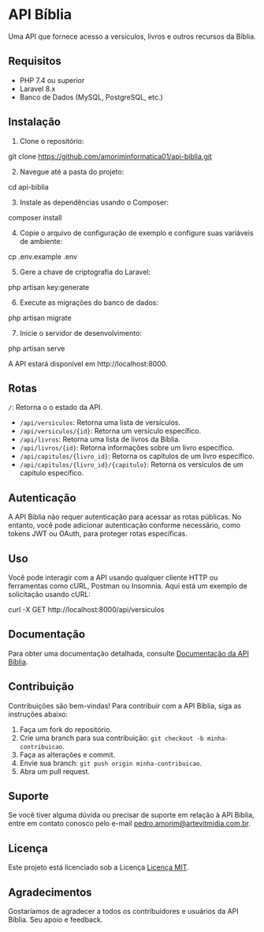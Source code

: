 # API Bíblia

Uma API que fornece acesso a versículos, livros e outros recursos da Bíblia.

## Requisitos

- PHP 7.4 ou superior
- Laravel 8.x
- Banco de Dados (MySQL, PostgreSQL, etc.)

## Instalação

1. Clone o repositório:

git clone https://github.com/amoriminformatica01/api-biblia.git



2. Navegue até a pasta do projeto:

cd api-biblia



3. Instale as dependências usando o Composer:

composer install



4. Copie o arquivo de configuração de exemplo e configure suas variáveis de ambiente:

cp .env.example .env



5. Gere a chave de criptografia do Laravel:

php artisan key:generate


6. Execute as migrações do banco de dados:

php artisan migrate



7. Inicie o servidor de desenvolvimento:

php artisan serve


A API estará disponível em http://localhost:8000.

## Rotas

  `/`: Retorna o o estado da API.
- `/api/versiculos`: Retorna uma lista de versículos.
- `/api/versiculos/{id}`: Retorna um versículo específico.
- `/api/livros`: Retorna uma lista de livros da Bíblia.
- `/api/livros/{id}`: Retorna informações sobre um livro específico.
- `/api/capitulos/{livro_id}`: Retorna os capítulos de um livro específico.
- `/api/capitulos/{livro_id}/{capitulo}`: Retorna os versículos de um capítulo específico.

## Autenticação

A API Bíblia não requer autenticação para acessar as rotas públicas. No entanto, você pode adicionar autenticação conforme necessário, como tokens JWT ou OAuth, para proteger rotas específicas.

## Uso

Você pode interagir com a API usando qualquer cliente HTTP ou ferramentas como cURL, Postman ou Insomnia. Aqui está um exemplo de solicitação usando cURL:

curl -X GET http://localhost:8000/api/versiculos



## Documentação

Para obter uma documentação detalhada, consulte [Documentação da API Bíblia](link-para-documentacao).

## Contribuição

Contribuições são bem-vindas! Para contribuir com a API Bíblia, siga as instruções abaixo:

1. Faça um fork do repositório.
2. Crie uma branch para sua contribuição: `git checkout -b minha-contribuicao`.
3. Faça as alterações e commit.
4. Envie sua branch: `git push origin minha-contribuicao`.
5. Abra um pull request.

## Suporte

Se você tiver alguma dúvida ou precisar de suporte em relação à API Bíblia, entre em contato conosco pelo e-mail [pedro.amorim@artevitmidia.com.br](mailto:pedro.amorim@artevitmidia.com.br).

## Licença

Este projeto está licenciado sob a Licença [Licença MIT](https://mit-license.org).

## Agradecimentos

Gostaríamos de agradecer a todos os contribuidores e usuários da API Bíblia. Seu apoio e feedback.